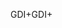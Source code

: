 <span data-ttu-id="68e19-101">GDI+</span><span class="sxs-lookup"><span data-stu-id="68e19-101">GDI+</span></span>